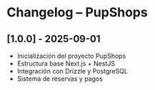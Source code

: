 # Changelog – PupShops

## [1.0.0] - 2025-09-01
- Inicialización del proyecto PupShops
- Estructura base Next.js + NestJS
- Integración con Drizzle y PostgreSQL
- Sistema de reservas y pagos
